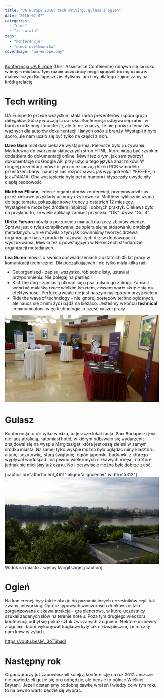 ```yaml
---
title: "UA Europe 2016: tech writing, gulasz i ogień"
date: "2016-07-07"
categories: 
  - "news"
  - "ze-swiata"
tags: 
  - "konferencje"
  - "pomoc-uzytkownika"
coverImage: "ua-europe.png"
---
```


[Konferencja UA Europe](http://uaconference.eu/) (User Assistance Conference) odbywa się co roku w innym mieście. Tym razem uczestnicy mogli spędzić trochę czasu w malowniczym Budapeszczie. Byliśmy tam i my, dlatego zapraszamy na krótką relację.

# Tech writing

UA Europe to przede wszystkim stała kadra prezenterów i spora grupa delegatów, którzy wracają tu co roku. Konferencja odbywa się zatem w bardzo rodzinnej atmosferze, ale to nie znaczy, że nie porusza tematów ważnych dla autorów dokumentacji i innych osób z branży. Wystąpień było sporo, ale nam udało się być tylko na części z nich.

**Dave Gash** miał dwa ciekawe wystąpienia. Pierwsze było o używaniu Markdowna do tworzenia statycznych stron HTML, które mogą być szybkim dodatkiem do dokumentacji online. Mówił też o tym, jak sam tworzył dokumentację do Google API przy użyciu tego języka znaczników. W drugiej prezentacji mówił o tym co oznaczają literki RGB w modelu przestrzeni barw i nauczył nas rozpoznawać jak wygląda kolor #FFFFFF, a jak #1A1A1A. Oba wystąpienia były pełne humoru i błyszczały uwydatniły ciepłą osobowość.

**Matthew Ellison**, jeden z organizatorów konferencji, przeprowadził nas przez ciekawe przykłady pomocy użytkownika. Matthew cyklicznie wraca do tego tematu, pokazując nowe trendy z ostatnich 12 miesięcy. Wystąpienie może być źródłem inspiracji i dobrych praktyk. Ciekawe było na przykład to, że wiele aplikacji zamiast przycisku "OK" używa "Got it".

**Ulrike Parson** mówiła o porzuceniu manuali na rzecz zbiorów wiedzy. Sprawa jest o tyle skomplikowana, że opiera się na stosowaniu ontologii metadanych. Ulrike mówiła o tym jak powinniśmy tworzyć drzewa organizujące nasze produkty i używać tych drzew do nawigacji i wyszukiwania. Mówiła też o powstającym w Niemczech standardzie organizacji metadanych.

**Lea Guren** mówiła o swoich doświadczeniach z ostatnich 35 lat pracy w komunikacji technicznej. Dla początkujących i nie tylko miała kilka rad:

- Get organised - zapisuj wszystko, rób sobie listy, ustawiaj przypomnienia. Nie polegaj na pamięci!
- Kick the dog - zamiast potknąć się o psa, odsuń go z drogi. Zamiast wdrażać maleńką rzecz wielkim kosztem, czasem warto skupić się na efektywności. Perfekcja wcale nie jest naszym najlepszym przyjacielem.
- Ride the wave of technology - nie ignoruj postępów technologicznych, ale naucz się z nimi żyć i bądź na bieżąco. Jesteśmy w końcu **technical** communicators, więc technologia to część naszej pracy.

[![Sala wystawowa w hotelu konferencyjnym](images/20160609_153158.jpg)](http://techwriter.pl/wp-content/uploads/2016/07/20160609_153158.jpg)

# Gulasz

Konferencja to nie tylko wiedza, to jeszcze lokalizacja. Sam Budapeszt jest nie lada atrakcją, natomiast hotel, w którym odbywało się wydarzenie znajdował się na wyspie Margitsziget, która jest oazą zieleni w samym środku miasta. Na samej tylko wyspie można było oglądać ruiny klasztoru, altanę-pozytywkę, starą świątynię, ogród japoński, budynek, z którego wypływał wodospad i na pewno wiele innych ciekawych miejsc, na które jednak nie mieliśmy już czasu. No i oczywiście można było dobrze zjeść.

\[caption id="attachment\_4611" align="aligncenter" width="5312"\][![Widok na Margiisziget](images/20160609_072313.jpg)](http://techwriter.pl/wp-content/uploads/2016/07/20160609_072313.jpg) Widok na miasto z wyspy Margitsziget\[/caption\]

# Ogień

Na konferencji były także okazje do poznania innych uczestników czyli tak zwany networking. Oprócz typowych wieczornych drinków została zorganizowana ciekawa atrakcja - gra plenerowa, w której uczestnicy szukali zadanych słów na terenie hotelu. Poza tym drugiego wieczoru konferencji odbył się pokaz sztuk związanych z ogniem. Niektóre manewry z ogniem, które wykonywali kuglarze były tak niebezpieczne, że mroziły nam krew w żyłach.

https://youtu.be/Jv\_3oTSbgdI

# Następny rok

Organizatorzy już zapowiedzieli kolejną konferencję na rok 2017. Jeszcze nie powiedzieli gdzie się ona odbędzie, ale będzie to północ Wielkiej Brytanii. Jeżeli dostaniemy podobną dawkę wrażeń i wiedzy co w tym roku, to na pewno warto będzie się wybrać.
